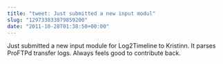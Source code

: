 ```yaml
---
title: "tweet: Just submitted a new input modul"
slug: "129733833879859200"
date: "2011-10-28T01:38:50+00:00"
---
```

Just submitted a new input module for Log2Timeline to Kristinn. It parses ProFTPd transfer logs. Always feels good to contribute back.